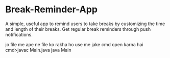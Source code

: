# Break-Reminder-App
A simple, useful app to remind users to take breaks by customizing the time and length of their breaks. Get regular break reminders through push notifications.

jo file me ape ne file ko rakha ho use me jake cmd open karna hai
cmd>javac Main.java
java Main

